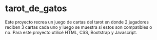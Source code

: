 # tarot_de_gatos
Este proyecto recrea un juego de cartas del tarot en donde 2 jugadores reciben 3 cartas cada uno y luego se muestra si estos son compatibles o no.
Para este proyecto utilicé HTML, CSS, Bootstrap y Javascript.
